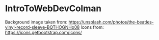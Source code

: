 # IntroToWebDevColman

Background image taken from: https://unsplash.com/photos/the-beatles-vinyl-record-sleeve-BQTHOGNHo08
Icons from: https://icons.getbootstrap.com/icons/

